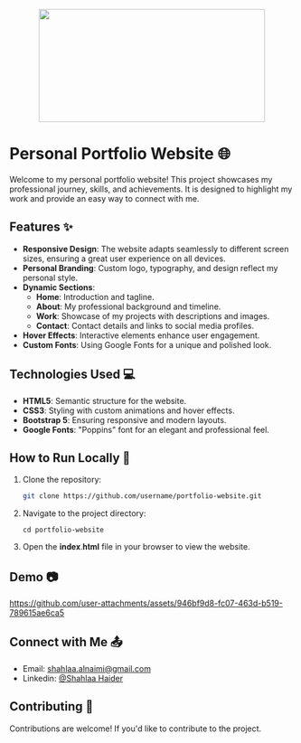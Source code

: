 <p align="center">
  <img width ="400" height="200" src="https://github.com/user-attachments/assets/ce879010-cde2-42cb-a058-aea97a501aa2">
</p>

# Personal Portfolio Website 🌐
Welcome to my personal portfolio website! This project showcases my professional journey, skills, and achievements. It is designed to highlight my work and provide an easy way to connect with me.

## **Features** ✨
- **Responsive Design**: The website adapts seamlessly to different screen sizes, ensuring a great user experience on all devices.  
- **Personal Branding**: Custom logo, typography, and design reflect my personal style.  
- **Dynamic Sections**:  
  - **Home**: Introduction and tagline.  
  - **About**: My professional background and timeline.  
  - **Work**: Showcase of my projects with descriptions and images.  
  - **Contact**: Contact details and links to social media profiles.  
- **Hover Effects**: Interactive elements enhance user engagement.  
- **Custom Fonts**: Using Google Fonts for a unique and polished look.

## **Technologies Used** 💻

- **HTML5**: Semantic structure for the website.  
- **CSS3**: Styling with custom animations and hover effects.  
- **Bootstrap 5**: Ensuring responsive and modern layouts.  
- **Google Fonts**: "Poppins" font for an elegant and professional feel.  

## **How to Run Locally** 🚀

1. Clone the repository:  
   ```bash
   git clone https://github.com/username/portfolio-website.git
2. Navigate to the project directory:
   ```
   cd portfolio-website
3. Open the 𝐢𝐧𝐝𝐞𝐱.𝐡𝐭𝐦𝐥 file in your browser to view the website.   


## **Demo** 📷

https://github.com/user-attachments/assets/946bf9d8-fc07-463d-b519-789615ae6ca5

## **Connect with Me** 📤 
- Email: shahlaa.alnaimi@gmail.com
- Linkedin: [@Shahlaa Haider](https://www.linkedin.com/in/shahlaahaider/)
  
## **Contributing** 🤝
Contributions are welcome! If you'd like to contribute to the project.


